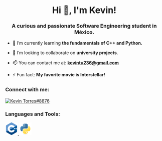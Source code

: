 <h1 align="center">Hi 👋, I'm Kevin!</h1>
<h3 align="center">A curious and passionate Software Engineering student in México.</h3>

- 🌱 I’m currently learning **the fundamentals of C++ and Python.**

- 👯 I’m looking to collaborate on **university projects**.

- 📫 You can contact me at: **kevintu236@gmail.com**

- ⚡ Fun fact: **My favorite movie is Interstellar!**

<h3 align="left">Connect with me:</h3>
<p align="left">
<a href="https://discord.gg/Kevin Torres#8876" target="blank"><img align="center" src="https://raw.githubusercontent.com/rahuldkjain/github-profile-readme-generator/master/src/images/icons/Social/discord.svg" alt="Kevin Torres#8876" height="30" width="40" /></a>
</p>

<h3 align="left">Languages and Tools:</h3>
<p align="left"> <a href="https://www.w3schools.com/cpp/" target="_blank" rel="noreferrer"> <img src="https://raw.githubusercontent.com/devicons/devicon/master/icons/cplusplus/cplusplus-original.svg" alt="cplusplus" width="40" height="40"/> </a> <a href="https://www.python.org" target="_blank" rel="noreferrer"> <img src="https://raw.githubusercontent.com/devicons/devicon/master/icons/python/python-original.svg" alt="python" width="40" height="40"/> </a> </p>
